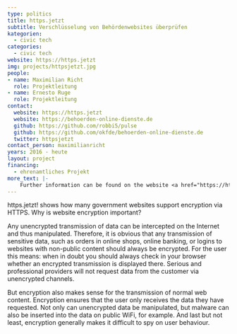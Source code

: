 ```yaml
---
type: politics
title: https.jetzt
subtitle: Verschlüsselung von Behördenwebsites überprüfen
kategorien:
  - civic tech
categories:
  - civic tech
website: https://https.jetzt
img: projects/httpsjetzt.jpg
people:
- name: Maximilian Richt
  role: Projektleitung
- name: Ernesto Ruge
  role: Projektleitung
contact:
  website: https://https.jetzt
  website: https://behoerden-online-dienste.de
  github: https://github.com/robbi5/pulse
  github: https://github.com/okfde/behoerden-online-dienste.de
  twitter: httpsjetzt
contact_person: maximilianricht
years: 2016 - heute
layout: project
financing:
  - ehrenamtliches Projekt
more_text: |-
    Further information can be found on the website <a href="https://https.jetzt">https.jetzt</a>.
---
```


https.jetzt! shows how many government websites support encryption via HTTPS. Why is website encryption important?

Any unencrypted transmission of data can be intercepted on the Internet and thus manipulated. Therefore, it is obvious that any transmission of sensitive data, such as orders in online shops, online banking, or logins to websites with non-public content should always be encrypted. For the user this means: when in doubt you should always check in your browser whether an encrypted transmission is displayed there. Serious and professional providers will not request data from the customer via unencrypted channels.

But encryption also makes sense for the transmission of normal web content. Encryption ensures that the user only receives the data they have requested. Not only can unencrypted data be manipulated, but malware can also be inserted into the data on public WiFi, for example. And last but not least, encryption generally makes it difficult to spy on user behaviour.
